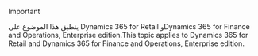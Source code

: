 > [!IMPORTANT]
> <span data-ttu-id="f426a-101">ينطبق هذا الموضوع على Dynamics 365 for Retail وDynamics 365 for Finance and Operations, Enterprise edition.</span><span class="sxs-lookup"><span data-stu-id="f426a-101">This topic applies to Dynamics 365 for Retail and Dynamics 365 for Finance and Operations, Enterprise edition.</span></span>
